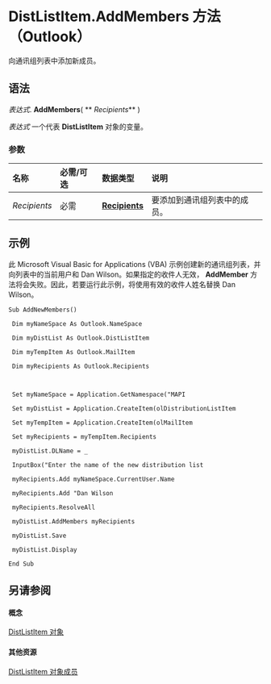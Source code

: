 
# DistListItem.AddMembers 方法 （Outlook）

向通讯组列表中添加新成员。


## 语法

 _表达式_. **AddMembers**( ** _Recipients_** )

 _表达式_ 一个代表 **DistListItem** 对象的变量。


### 参数



|**名称**|**必需/可选**|**数据类型**|**说明**|
|:-----|:-----|:-----|:-----|
| _Recipients_|必需|**[Recipients](774f56b7-4de8-9584-60cd-4fbf361f4c85.md)**|要添加到通讯组列表中的成员。|

## 示例

此 Microsoft Visual Basic for Applications (VBA) 示例创建新的通讯组列表，并向列表中的当前用户和 Dan Wilson。如果指定的收件人无效，  **AddMember** 方法将会失败。因此，若要运行此示例，将使用有效的收件人姓名替换 Dan Wilson。


```
Sub AddNewMembers() 
 
 Dim myNameSpace As Outlook.NameSpace 
 
 Dim myDistList As Outlook.DistListItem 
 
 Dim myTempItem As Outlook.MailItem 
 
 Dim myRecipients As Outlook.Recipients 
 
 
 
 Set myNameSpace = Application.GetNamespace("MAPI 
 
 Set myDistList = Application.CreateItem(olDistributionListItem 
 
 Set myTempItem = Application.CreateItem(olMailItem 
 
 Set myRecipients = myTempItem.Recipients 
 
 myDistList.DLName = _ 
 
 InputBox("Enter the name of the new distribution list 
 
 myRecipients.Add myNameSpace.CurrentUser.Name 
 
 myRecipients.Add "Dan Wilson 
 
 myRecipients.ResolveAll 
 
 myDistList.AddMembers myRecipients 
 
 myDistList.Save 
 
 myDistList.Display 
 
End Sub
```


## 另请参阅


#### 概念


[DistListItem 对象](027c3986-abff-d9b1-ecc2-26d60805e952.md)
#### 其他资源


[DistListItem 对象成员](3ba4af84-ce84-61d9-1bc9-fab41bf6f125.md)